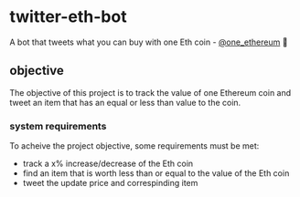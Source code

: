 # twitter-eth-bot

A bot that tweets what you can buy with one Eth coin - [@one_ethereum](https://twitter.com/one_ethereum) 🐣

## objective

The objective of this project is to track the value of one Ethereum coin and tweet an item that has an equal or less than value to the coin.

### system requirements

To acheive the project objective, some requirements must be met:

- track a x% increase/decrease of the Eth coin
- find an item that is worth less than or equal to the value of the Eth coin
- tweet the update price and correspinding item
